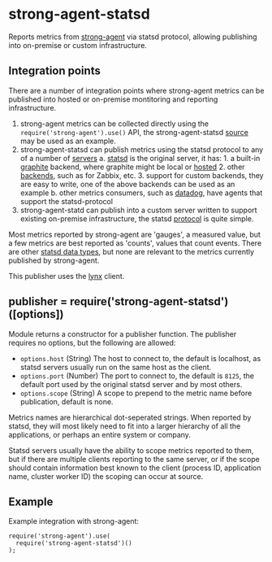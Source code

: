 # strong-agent-statsd

Reports metrics from [strong-agent](https://www.npmjs.org/package/strong-agent)
via statsd protocol, allowing publishing into on-premise or custom
infrastructure.

## Integration points

There are a number of integration points where strong-agent metrics can be
published into hosted or on-premise montitoring and reporting infrastructure.

1. strong-agent metrics can be collected directly using the
   `require('strong-agent').use()` API, the strong-agent-statsd
   [source](https://github.com/strongloop/strong-agent-statsd) may be used as an
   example.
2. strong-agent-statsd can publish metrics using the statsd protocol to any
   of a number of
   [servers](https://github.com/etsy/statsd/wiki#server-implementations)
   a. [statsd](https://github.com/etsy/statsd) is the original server, it has:
       1. a built-in [graphite](http://graphite.wikidot.com/) backend, where
       graphite might be local or [hosted](https://www.hostedgraphite.com/)
       2. other [backends](https://github.com/etsy/statsd/wiki/Backends),
       such as for Zabbix, etc.
       3. support for custom backends, they are easy to write, one of the above
       backends can be used as an example
   b. other metrics consumers, such as
   [datadog](http://docs.datadoghq.com/guides/basic_agent_usage/), have agents
   that support the statsd-protocol
3. strong-agent-statd can publish into a custom server written to support
   existing on-premise infrastructure, the statsd
   [protocol](https://github.com/b/statsd_spec) is quite simple.

Most metrics reported by strong-agent are 'gauges', a measured value, but a few
metrics are best reported as 'counts', values that count events. There are other
[statsd data types](https://github.com/b/statsd_spec#metric-types--formats), but
none are relevant to the metrics currently published by strong-agent.

This publisher uses the [lynx](https://www.npmjs.org/package/lynx) client.

## publisher = require('strong-agent-statsd')([options])

Module returns a constructor for a publisher function. The publisher requires
no options, but the following are allowed:

- `options.host` (String) The host to connect to, the default is localhost,
  as statsd servers usually run on the same host as the client.
- `options.port` (Number) The port to connect to, the default is `8125`, the
  default port used by the original statsd server and by most others.
- `options.scope` (String) A scope to prepend to the metric name before
  publication, default is none.
  
  
Metrics names are hierarchical dot-seperated strings. When reported by statsd,
they will most likely need to fit into a larger hierarchy of all the
applications, or perhaps an entire system or company.

Statsd servers usually have the ability to scope metrics reported to them, but
if there are multiple clients reporting to the same server, or if the scope
should contain information best known to the client (process ID, application
name, cluster worker ID) the scoping can occur at source.

## Example

Example integration with strong-agent:

    require('strong-agent').use(
      require('strong-agent-statsd')()
    );


